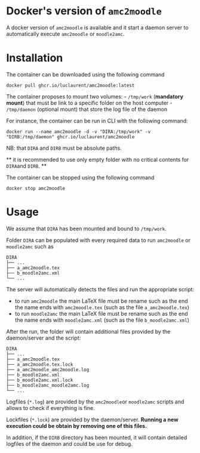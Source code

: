# Docker's version of `amc2moodle`

A docker version of `amc2moodle` is available and it start a daemon server to automatically execute `amc2moodle` or `moodle2amc`.

# Installation

The container can be downloaded using the following command 
```
docker pull ghcr.io/luclaurent/amc2moodle:latest
```

The container proposes to mount two volumes:
    - `/tmp/work` (**mandatory mount**) that must be link to a specific folder on the host computer
    - `/tmp/daemon` (optional mount) that store the log file of the daemon

For instance, the container can be run in CLI with the following command:
```
docker run --name amc2moodle -d -v "DIRA:/tmp/work" -v "DIRB:/tmp/daemon" ghcr.io/luclaurent/amc2moodle
```

NB: that `DIRA` and `DIRB` must be absolute paths.

** it is recommended to use only empty folder with no critical contents for `DIRA`and `DIRB`. **

The container can be stopped using the following command
```
docker stop amc2moodle
```
# Usage

We assume that `DIRA` has been mounted and bound to `/tmp/work`.

Folder `DIRA` can be populated with every required data to run `amc2moodle` or `moodle2amc` such as
```
DIRA
├── ...
├── a_amc2moodle.tex
├── b_moodle2amc.xml
└── ...
```

The server will automatically detects the files and run the appropriate script:
  - to run `amc2moodle` the main LaTeX file must be rename such as the end the name ends with `amc2moodle.tex` (such as the file `a_amc2moodle.tex`)
  - to run `moodle2amc` the main LaTeX file must be rename such as the end the name ends with `moodle2amc.xml` (such as the file `b_moodle2amc.xml`)

After the run, the folder will contain additional files provided by the daemon/server and the script:

```
DIRA
├── ...
├── a_amc2moodle.tex
├── a_amc2moodle.tex.lock
├── a_amc2moodle_amc2moodle.log
├── b_moodle2amc.xml
├── b_moodle2amc.xml.lock
├── b_moodle2amc_moodle2amc.log
└── ...
```

Logfiles (`*.log`) are provided by the `amc2moodle`or `moodle2amc` scripts and allows to check if everything is fine.

Lockfiles (`*.lock`) are provided by the daemon/server. **Running a new execution could be obtain by removing one of this files.**

In addition, if the `DIRB` directory has been mounted, it will contain detailed logfiles of the daemon and could be use for debug.

<!---
 # Development 
 --->

